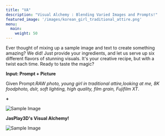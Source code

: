```yaml
---
title: "VA"
description: "Visual Alchemy : Blending Varied Images and Prompts!"
featured_image: '/images/korean_girl_traditional_attire.png'
menu:
  main:
    weight: 50
---
```


Ever thought of mixing up a sample image and text to create something amazing? We did! Just provide your ingredients, and let us serve up six different flavors of stunning visuals. It's your creative recipe, but with a twist each time. Ready to taste the magic?

**Input: Prompt + Picture**

Given Prompt:_RAW photo, young girl in traditional attire,looking at me, 8K foodphoto, dslr, soft lighting, high quality, film grain, Fujifilm XT_.

**+**

![Sample Image](/images/korean_girl_paint_brush.png)





**JasPlay3D's Visual Alchemy!**


![Sample Image](/images/korean_girl_traditional_attire.png)

